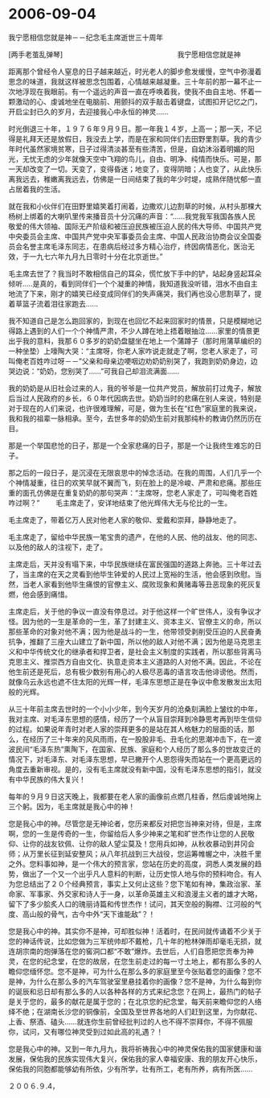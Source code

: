 # 2006-09-04

我宁愿相信您就是神－－纪念毛主席逝世三十周年

[两手老茧乱弹琴]  　　　　　　　　　　　　　　　　我宁愿相信您就是神 

距离那个曾经令人窒息的日子越来越近，时光老人的脚步愈发缓慢，空气中弥漫着思念的味道，我就这样被思念包围着，心情越来越凝重。三十年前的那一幕不止一次地浮现在我眼前。有一个遥远的声音一直在呼唤着我，使我不由自主地、怀着一颗激动的心、虔诚地坐在电脑前、用颤抖的双手敲击着键盘，试图扣开记忆之门，开启尘封已久的岁月，去迎接我心中永恒的神灵...... 

时光倒退三十年，１９７６年９月９日。那一年我１４岁，上高一；那一天，不记得是礼拜天还是放假日，我没去上学，而是在家和同伴们去田野里割草。我的青少年时代虽然家境贫寒，日子过得清淡甚至有些清苦，但是，自幼沐浴着明媚的阳光，无忧无虑的少年就像天空中飞翔的鸟儿，自由、明净、纯情而快乐。可是，那一天却改变了一切。天变了，变得昏迷；地变了，变得阴暗；人也变了，从此快乐离我远去，稚嫩离我远去，仿佛是一日间结束了我的年少时堤，成熟伴随忧郁一直占居着我的生活。 

就在我和小伙伴们在田野里嬉笑着打闹着，边撒欢儿边割草的时候，从村头那棵大杨树上绑着的大喇叭里传来播音员十分沉痛的声音：“......我党我军我国各族人民敬爱的伟大领袖、国际无产阶级和被压迫民族被压迫人民的伟大导师、中国共产党中央委员会主席、中国共产党中央军事委员会主席、中国人民政治协商会议全国委员会名誉主席毛泽东同志，在患病后经过多方精心治疗，终因病情恶化，医治无效，于一九七六年九月九日零时十分在北京逝世。”

毛主席去世了？我当时不敢相信自己的耳朵，慌忙放下手中的铲，站起身竖起耳朵倾听.....是真的，看到同伴们一个个凝重的神情，我知道我没听错，泪水不由自主地流了下来，刚才的嬉笑已经变成同伴们的失声痛哭，我们再也没心思割草了，提着草篮子流着泪往家跑去......

我不知道自己是怎么跑回家的，到现在也回忆不起来回家时的情景，只是模糊地记得路上遇到的人们一个个神情严肃，不少人蹲在地上捂着眼抽泣......家里的情景更出乎我的意料，我那６０多岁的奶奶盘腿坐在地上一个蒲蹲子（那时用蒲草编织的一种坐垫）上嚎陶大哭：“主席呀，你老人家咋说走就走了啊，您老人家走了，可叫俺老百姓咋过呀－－”父亲和母亲边哽咽边劝奶奶别哭了，我跑到奶奶身边，边哭边说：“奶奶，您别哭了......”可我自己却泪流满面......

我的奶奶是从旧社会过来的人，我的爷爷是一位共产党员，解放前打过鬼子，解放后当过人民政府的乡长，６０年代因病去世。奶奶当时的悲痛在别人来说，特别是对于现在的人们来说，也许很难理解，可是，做为生长在“红色”家庭里的我来说，我和我的祖辈一脉相承。至今，去世多年的奶奶生前对我那纯朴的教诲仍然历历在目。

那是一个举国悲怆的日子，那是一个全家悲痛的日子，那是一个让我终生难忘的日子。 

那之后的一段日子，是沉浸在无限哀思中的悼念活动。在我的周围，人们几乎一个个神情凝重，往日的欢笑早就不翼而飞，刻在脸上的是冷峻、严肃和悲痛。那些庄重的面孔仿佛是在重复奶奶的那句哭声：“主席呀，您老人家走了，可叫俺老百姓咋过啊？”   　　毛主席走了，安详地结束了他光辉伟大无与伦比的一生。 

毛主席走了，带着亿万人民对他老人家的敬仰、爱戴和崇拜，静静地走了。 

毛主席走了，留给中华民族一笔宝贵的遗产，在他的人民、他的战友、他的同志、以及他的敌人的注视下，走了。 

主席走后，天并没有塌下来，中华民族继续在富民强国的道路上奔驰。三十年过去了，当主席的在天之灵看到他毕生钟爱的人民过上宽裕的生活，他会感到欣慰。当然，当老人家看到他毕生痛恨的官僚主义、腐败现象和黄赌毒等丑恶现象的死灰复燃，他会感到痛惜。 

主席走后，关于他的争议一直没有停息过。对于他这样一个旷世伟人，没有争议才怪。因为他的一生是革命的一生，革了封建主义、资本主义、官僚主义的命，所以那些革命的对象对他不满；因为他是战斗的一生，他带领受剥削受压迫的人民奋勇抗争，推翻了三座大山建立了新中国，所以他的敌人对他不满；因为他是马克思主义和中华传统文化的继承者和捍卫者，是社会主义制度的实践者，所以那些背离马克思主义、推崇西方自由文化、执意走资本主义道路的人对他不满。因此，不论在他生前还是死后，总有极少数别有用心的人极尽恶毒的语言攻击他诽谤他。然而，就像乌云永远也遮不住太阳的光辉一样，毛泽东思想正是在争议中愈发散发出太阳般的光辉。 

从三十年前主席去世时的一个小小少年，到今天岁月的沧桑刻满脸上皱纹的中年，我对主席、对毛泽东思想的感情，经历了一个从盲目崇拜到冷静思考再到毕生信仰的过程。如果说年青时对老人家的崇拜更多的是站在其人格魅力的层面的话，那么，在经历了三十年来的风风雨雨，在一股股非毛、丑毛化的思潮冲击下，在一波波民间“毛泽东热”熏陶下，在国家、民族、家庭和个人经历了那么多的世故变迁的情况下，对毛泽东、对毛泽东思想，早已撇开个人恩怨得失而站在一个更高更远的角度去重新审视。是的，没有毛主席就没有新中国，没有毛泽东思想的指引，就没有中华民族的伟大复兴！ 

每年的９月９日这天晚上，我都要在老人家的画像前点燃几柱香，然后虔诚地掬上三个躬。因为，毛主席就是我心中的神！ 

您是我心中的神。尽管您是无神论者，您历来都反对把您当神来对待，但是，主席啊，您的一生是传奇的一生，你留给后人多少神来之笔和旷世杰作让您的人民敬仰、让你的战友钦佩、让你的敌人望尘莫及！您用兵如神，从秋收暴动到井冈会师；从万里长征到延安整风；从八年抗战到三大战役，您运筹帷幄之中，决胜千里之外。您料事如神，是一个伟大的预言家，您站在历史的高度，洞悉人类发展的趋势，做出了一个又一个出乎凡人意料的判断，让历史惊人地与你的预料吻合。有人为您总结出了２０个经典预言，事实上又何止这些？您下笔如有神，集政治家、革命家、军事家、外交家和诗人于一身，以革命英雄主义和浪漫主义者的雄才大略，留下了多少脍炙人口的瑰丽诗篇和传世杰作！试问，其天空般的胸襟、江河般的气度、高山般的骨气，古今中外“天下谁能敌”？！ 

您是我心中的神。其实你不是神，可却胜似神！活着时，在民间就传诵着不少关于您的神话传说，比如您做为三军统帅却不戴枪，几十年的枪林弹雨却毫毛无损，就连胡宗南的炮弹落在您的窖洞口都“不敢”爆炸。去世后，人们自愿把您贡奉为神灵，在您的纪念堂，在您的故居，在您生前走过的每一寸土地上，都有那么多的人瞻仰您缅怀您。您不是神，可为什么在那么多的家庭里至今张贴着您的画像？您不是神，为什么在那么多的汽车驾驶室里悬挂着你的画像？您不是神，为什么每到你的诞辰和忌日却有那么多的人以各种各样的方式来纪念您？在网上，最热门的帖子是关于您的，最多的献花是属于您的；在北京您的纪念堂，每天前来瞻仰您的人络绎不绝；在湖南长沙您的铜像前，全国及至世界各地的人们赶到这里，为你献花、上香、祭酒、磕头……就连你生前曾经批判过的人也不得不崇拜你，不得不佩服你，试问，又有哪位神灵受到过如此高的礼遇？！ 

您是我心中的神。又到一年九月九，我将祈祷我心中的神灵保佑我的国家健康和谐发展，保佑我的民族实现伟大复兴，保佑我的家人幸福安康、我的朋友开心快乐，保佑我的同胞都能够幼有所依，少有所学，壮有所工，老有所养，病有所医…… 

２００６.９.4，
